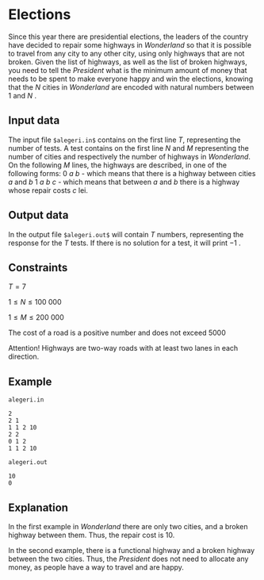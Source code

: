 # Elections

Since this year there are presidential elections, the leaders of the country have decided to repair some highways in $Wonderland$ so that it is possible to travel from any city to any other city, using only highways that are not broken. Given the list of highways, as well as the list of broken highways, you need to tell the $President$ what is the minimum amount of money that needs to be spent to make everyone happy and win the elections, knowing that the $N$ cities in $Wonderland$ are encoded with natural numbers between $1$ and $N$ .

## Input data

The input file `$alegeri.in$` contains on the first line $T$, representing the number of tests. A test contains on the first line $N$ and $M$ representing the number of cities and respectively the number of highways in $Wonderland$. On the following $M$ lines, the highways are described, in one of the following forms: $0$ $a$ $b$ - which means that there is a highway between cities $a$ and $b$ $1$ $a$ $b$ $c$ - which means that between $a$ and $b$ there is a highway whose repair costs $c$ lei.

## Output data

In the output file `$alegeri.out$` will contain $T$ numbers, representing the response for the $T$ tests. If there is no solution for a test, it will print $-1$ .

## Constraints

$T = 7$

$1 \leq N \leq 100\ 000$

$1 \leq M \leq 200\ 000$

The cost of a road is a positive number and does not exceed $5000$

Attention! Highways are two-way roads with at least two lanes in each direction.

## Example

`alegeri.in`

```
2
2 1
1 1 2 10
2 2
0 1 2
1 1 2 10
```

`alegeri.out`

```
10
0
```

## Explanation

In the first example in $Wonderland$ there are only two cities, and a broken highway between them. Thus, the repair cost is $10$.

In the second example, there is a functional highway and a broken highway between the two cities. Thus, the $President$ does not need to allocate any money, as people have a way to travel and are happy.